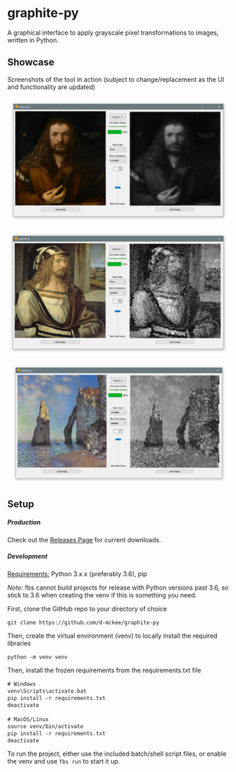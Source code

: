 # graphite-py
A graphical interface to apply grayscale pixel transformations to images, written in Python.

## Showcase

Screenshots of the tool in action (subject to change/replacement as the UI and functionality are updated)

![No scale selected, averaged algorithm applied, block scale 50 (default settings)](img/none_averaged_50.png)

![No scale selected, sampled algorithm applied, block scale 80](img/none_sampled_80.png)

![14-shade scale selected, sampled algorithm applied, block scale 87](img/14shade_sampled_87.png)

## Setup

##### Production

Check out the [Releases Page](https://github.com/d-mckee/graphite-py/releases) for current downloads. 

##### Development

<u>Requirements:</u> Python 3.x.x (preferably 3.6), pip

*Note:* fbs cannot build projects for release with Python versions past 3.6, so stick to 3.6 when creating the venv if this is something you need.

First, clone the GitHub repo to your directory of choice

```
git clone https://github.com/d-mckee/graphite-py
```

Then, create the virtual environment (venv) to locally install the required libraries

```
python -m venv venv
```

Then, install the frozen requirements from the requirements.txt file

```
# Windows
venv\Scripts\activate.bat
pip install -r requirements.txt
deactivate

# MacOS/Linux
source venv/bin/activate
pip install -r requirements.txt
deactivate
```

To run the project, either use the included batch/shell script files, or enable the venv and use `fbs run` to start it up. 